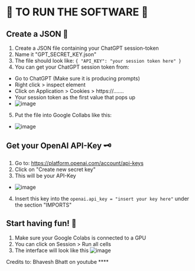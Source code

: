 # 🤜 TO RUN THE SOFTWARE 🤛

## Create a JSON 📑
1) Create a JSON file containing your ChatGPT session-token 
2) Name it "GPT_SECRET_KEY.json"
3) The file should look like: `{ "API_KEY": "your session token here" }`
4) You can get your ChatGPT session token from:
  - Go to ChatGPT (Make sure it is producing prompts)
  - Right click > inspect element
  - Click on Application > Cookies > https://.......
  - Your session token as the first value that pops up
  - ![image](https://user-images.githubusercontent.com/80972386/227776185-74947a22-77f7-4413-b257-7ed4fa520fce.png)
5) Put the file into Google Collabs like this: 
  - ![image](https://user-images.githubusercontent.com/80972386/227776965-c8124a2b-a1a1-473d-8547-14a20ab8e7de.png)


## Get your OpenAI API-Key 🗝
1) Go to: https://platform.openai.com/account/api-keys
2) Click on "Create new secret key" 
3) This will be your API-Key
  - ![image](https://user-images.githubusercontent.com/80972386/227776824-b84abaff-c51c-4787-8130-69b47e5e71ed.png)
4) Insert this key into the `openai.api_key = "insert your key here"` under the section "IMPORTS"

## Start having fun! 🥳
1) Make sure your Google Colabs is connected to a GPU
2) You can click on Session > Run all cells 
3) The interface will look like this
![image](https://user-images.githubusercontent.com/80972386/227777114-cc3749d1-51b5-473c-95dd-cabd67055fa3.png)

Credits to: Bhavesh Bhatt on youtube ****


